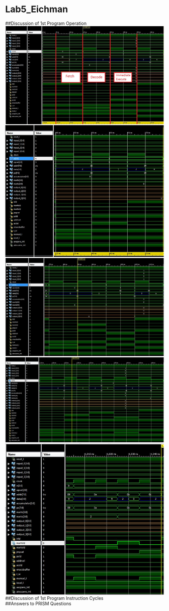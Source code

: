 Lab5_Eichman
============
##Discussion of 1st Program Operation
![image](https://raw.githubusercontent.com/DanielEichman/Lab5_Eichman/master/LDAI.JPG)
![image](https://raw.githubusercontent.com/DanielEichman/Lab5_Eichman/master/ADDI.JPG)
![image](https://raw.githubusercontent.com/DanielEichman/Lab5_Eichman/master/OUT.JPG)
![image](https://raw.githubusercontent.com/DanielEichman/Lab5_Eichman/master/JN.JPG)
![image](https://raw.githubusercontent.com/DanielEichman/Lab5_Eichman/master/JMP.JPG)
##Discussion of 1st Program Instruction Cycles	
##Answers to PRISM Questions
